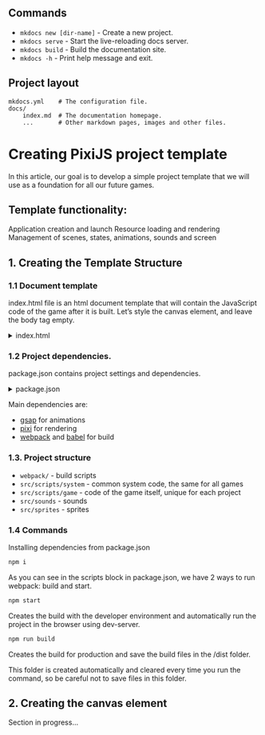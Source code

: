 ## Commands

* `mkdocs new [dir-name]` - Create a new project.
* `mkdocs serve` - Start the live-reloading docs server.
* `mkdocs build` - Build the documentation site.
* `mkdocs -h` - Print help message and exit.

## Project layout

    mkdocs.yml    # The configuration file.
    docs/
        index.md  # The documentation homepage.
        ...       # Other markdown pages, images and other files.


# Сreating PixiJS project template

In this article, our goal is to develop a simple project template that we will use as a foundation for all our future games.

## Template functionality:
Application creation and launch
Resource loading and rendering
Management of scenes, states, animations, sounds and screen

## 1. Creating the Template Structure
### 1.1 Document template
index.html file is an html document template that will contain the JavaScript code of the game after it is built. Let’s style the canvas element, and leave the body tag empty.


<details>
  <summary>index.html</summary>

``` html
<!DOCTYPE html>
<html>
  <head>
    <meta charset="utf-8">
  </head>
  <style>
body {
    background-color: #000;
    padding: 0;
    margin: 0;
    width: 100%;
    height: 100%;
}
canvas {
    position:absolute;
    top:50%;
    left:50%;
    transform: translate(-50%, -50%);
    -o-transform: translate(-50%, -50%);
    -ms-transform: translate(-50%, -50%);
    -moz-transform: translate(-50%, -50%);
    -webkit-transform: translate(-50%, -50%);
}
  </style>
  <body>
  </body>
</html>
```
  
</details>


### 1.2 Project dependencies.

package.json contains project settings and dependencies.


<details>
  <summary>package.json</summary>

``` javascript
{
  "name": "match3",
  "version": "1.0.0",
  "description": "",
  "main": "index.js",
  "scripts": {
    "build": "webpack --config webpack/prod.js ",
    "start": "webpack-dev-server --config webpack/base.js --open"
  },
  "dependencies": {
    "gsap": "^3.10.4",
    "pixi.js": "^6.5.1"
  },
  "devDependencies": {
    "babel-loader": "^8.2.5",
    "clean-webpack-plugin": "^4.0.0",
    "file-loader": "^6.2.0",
    "html-webpack-plugin": "^5.5.0",
    "webpack-cli": "^4.10.0",
    "webpack-dev-server": "^4.9.3",
    "webpack-merge": "^5.8.0"
  }
}
```
  
</details>


Main dependencies are:

- [gsap](https://greensock.com/gsap/) for animations
- [pixi](https://pixijs.com/) for rendering
- [webpack](https://webpack.js.org/) and [babel](https://babeljs.io/) for build

### 1.3. Project structure

* `webpack/` - build scripts
* `src/scripts/system` - common system code, the same for all games
* `src/scripts/game` - code of the game itself, unique for each project
* `src/sounds` - sounds
* `src/sprites` - sprites


### 1.4 Commands
Installing dependencies from package.json

``` bash
npm i
```

As you can see in the scripts block in package.json, we have 2 ways to run webpack: build and start.

``` bash
npm start
```

Creates the build with the developer environment and automatically run the project in the browser using dev-server.

``` bash
npm run build
```

Creates the build for production and save the build files in the /dist folder.

This folder is created automatically and cleared every time you run the command, so be careful not to save files in this folder.

## 2. Creating the canvas element
Section in progress…